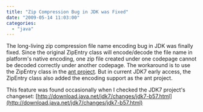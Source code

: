 ```yaml
---
title: "Zip Compression Bug in JDK was Fixed"
date: "2009-05-14 11:03:00"
categories: 
  - "java"
---
```


The long-living zip compression file name encoding bug in JDK was finally fixed. Since the original ZipEntry class will encode/decode the file name in platform's native encoding, one zip file created under one codepage cannot be decoded correctly under another codepage. The workaround is to use the ZipEntry class in the [ant project](http://ant.apache.org/). But in current JDK7 early access, the ZipEntry class also added the encoding support as the ant project.

This feature was found occasionally when I checked the JDK7 project's changeset: [http://download.java.net/jdk7/changes/jdk7-b57.html](http://download.java.net/jdk7/changes/jdk7-b57.html)
